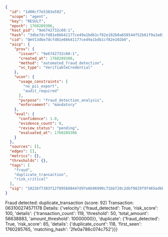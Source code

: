 ```json
{
  "id": "1d00cf7e5383e592",
  "scope": "agent",
  "key": "RESULT",
  "epoch": 1760289306,
  "host_pid": "9e6742732c60:1",
  "hash": "3dbe7dcfd81e66641177ce49a1bdb1cf82e102b0a658544f52b61f9a3a0305e2",
  "cid": "QmV13dbe7dcfd81e66641177ce49a1bdb1cf82e102b0",
  "aicp": {
    "prov": {
      "issuer": "9e6742732c60:1",
      "created_at": 1760289306,
      "method": "automated_fraud_detection",
      "vc_type": "VerifiableCredential"
    },
    "ucon": {
      "usage_constraints": [
        "no_pii_export",
        "audit_required"
      ],
      "purpose": "fraud_detection_analysis",
      "enforcement": "mandatory"
    },
    "eval": {
      "confidence": 1.0,
      "evidence_count": 0,
      "review_status": "pending",
      "evaluated_at": 1760289306
    }
  },
  "sources": [],
  "edges": [],
  "metrics": {},
  "thresholds": {},
  "tags": [
    "fraud",
    "duplicate_transaction",
    "risk_critical"
  ],
  "sig": "1022bf7383f12f895688447d97e6b96990c71bb720c2dbf9829f9f465edbbfc7"
}
```

Fraud detected: duplicate_transaction (score: 92)
Transaction: 063100274571178
Details: {'velocity': {'fraud_detected': True, 'risk_score': 100, 'details': {'transaction_count': 119, 'threshold': 50, 'total_amount': 56638883, 'amount_threshold': 10000000}}, 'duplicate': {'fraud_detected': True, 'risk_score': 85, 'details': {'duplicate_count': 118, 'first_seen': 1760285765, 'matching_hash': '2fe0a786c074c752'}}}
